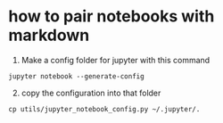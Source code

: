 # how to pair notebooks with markdown

1. Make a config folder for jupyter with this command

```
jupyter notebook --generate-config
```

2. copy the configuration into that folder

```
cp utils/jupyter_notebook_config.py ~/.jupyter/.
```

